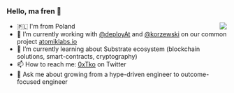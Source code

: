 ### Hello, ma fren 👋

<a href="https://github.com/anuraghazra/github-readme-stats">
  <img align="right" src="https://github-readme-stats.vercel.app/api?username=tk-o&show_icons=true&theme=dark&count_private=true" />
</a>

- 🇵🇱 I'm from Poland 
- 🔭 I’m currently working with [@deployAt](https://github.com/deployAt/) and [@korzewski](https://github.com/korzewski/) on our common project [atomiklabs.io](https://www.atomiklabs.io)
- 🌱 I’m currently learning about Substrate ecosystem (blockchain solutions, smart-contracts, cryptography)
- 📫 How to reach me: [0xTko](https://twitter.com/0xTko) on Twitter
- 💬 Ask me about growing from a hype-driven engineer to outcome-focused engineer



<!--
**tk-o/tk-o** is a ✨ _special_ ✨ repository because its `README.md` (this file) appears on your GitHub profile.

Here are some ideas to get you started:

- 🔭 I’m currently working on ...
- 🌱 I’m currently learning ...
- 👯 I’m looking to collaborate on ...
- 🤔 I’m looking for help with ...
- 💬 Ask me about ...
- 📫 How to reach me: ...
- 😄 Pronouns: ...
- ⚡ Fun fact: ...
-->
